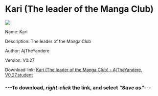 # Kari (The leader of the Manga Club)

<img src = "https://raw.githubusercontent.com/Arbiter1223/Koukou-Gurashi-Custom-Students/master/Students/Files/Kari%20(The%20leader%20of%20the%20Manga%20Club).png">

Name: Kari

Description: The leader of the Manga Club

Author: AjTheYandere

Version: V0.27

Download link: <a href="https://raw.githubusercontent.com/Arbiter1223/Koukou-Gurashi-Custom-Students/master/Students/Files/Kari%20(The%20leader%20of%20the%20Manga%20Club)%20-%20AjTheYandere%2C%20V0.27.student">Kari (The leader of the Manga Club) - AjTheYandere, V0.27.student</a>

### ---**To download, _right-click_ the link, and select _"Save as"_**---

